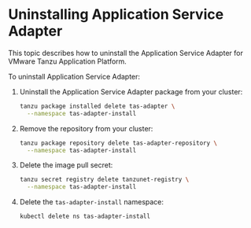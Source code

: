 # Uninstalling Application Service Adapter

This topic describes how to uninstall the Application Service Adapter for VMware Tanzu Application Platform.

To uninstall Application Service Adapter:

1. Uninstall the Application Service Adapter package from your cluster:

    ```bash
    tanzu package installed delete tas-adapter \
      --namespace tas-adapter-install
    ```

1. Remove the repository from your cluster:

    ```bash
    tanzu package repository delete tas-adapter-repository \
      --namespace tas-adapter-install
    ```

1. Delete the image pull secret:

    ```bash
    tanzu secret registry delete tanzunet-registry \
      --namespace tas-adapter-install
    ```

1. Delete the `tas-adapter-install` namespace:

    ```bash
    kubectl delete ns tas-adapter-install
    ```
